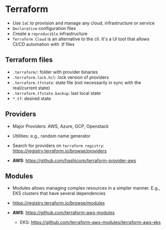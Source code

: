 # Terraform

- Use `IaC` to provision and manage any cloud, infrastructure or service
- `Declarative` configuration files
- Create a `reproducible` infrastructure
- `Terraform Cloud` is an alternative to the cli. It's a UI tool that allows CI/CD automation with .tf files

## Terraform files

- `.terraform/`: folder with provider binaries
- `.terraform.lock.hcl`: lock version of providers
- `.terraform.tfstate`: state file (not necessarily in sync with the real/current state)
- `.terraform.tfstate.backup`: last local state
- `*.tf`: desired state

## Providers

- Major Providers: AWS, Azure, GCP, Openstack
- Utilities: e.g., random name generator
- Search for providers on `terraform registry`: <https://registry.terraform.io/browse/providers>

- **AWS**: <https://github.com/hashicorp/terraform-provider-aws>

## Modules

- Modules allows managing complex resources in a simpler manner. E.g., EKS clusters that have several dependencies
- <https://registry.terraform.io/browse/modules>

- **AWS**: <https://github.com/terraform-aws-modules>
  - EKS: <https://github.com/terraform-aws-modules/terraform-aws-eks>
